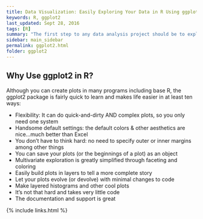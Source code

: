 ```yaml
---
title: Data Visualization: Easily Exploring Your Data in R Using ggplot2
keywords: R, ggplot2
last_updated: Sept 28, 2016
tags: [R]
summary: "The first step to any data analysis project should be to explore your data.  The easiest and fastest way to do this is through graphics."
sidebar: main_sidebar
permalink: ggplot2.html
folder: ggplot2
---
```


## Why Use ggplot2 in R?

Although you can create plots in many programs including base R, the ggplot2 package is fairly quick to learn and makes life easier in at least ten ways:

* Flexibility: It can do quick-and-dirty AND complex plots, so you only need one system
* Handsome default settings: the default colors & other aesthetics are nice…much better than Excel
* You don’t have to think hard: no need to specify outer or inner margins among other things
* You can save your plots (or the beginnings of a plot) as an object
* Multivariate exploration is greatly simplified through faceting and coloring
* Easily build plots in layers to tell a more complete story
* Let your plots evolve (or devolve) with minimal changes to code
* Make layered histograms and other cool plots
* It’s not that hard and takes very little code
* The documentation and support is great


{% include links.html %}
